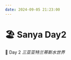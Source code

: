 ```yaml
---
date: 2024-09-05 21:23:00
---
```


# 🏖️ Sanya Day2

📅 Day 2 *三亚亚特兰蒂斯水世界*

<xgplayer  url="/vlog20240905.mp4" poster="/vlogPage_20240905.jpg" />